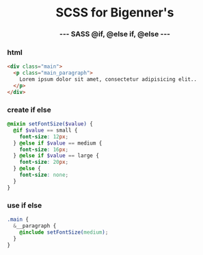 <p align="center">
  <h1 align="center">SCSS for Bigenner's</h1>
  <h3 align="center">--- SASS @if, @else if, @else ---</h3>

### html

```html
<div class="main">
  <p class="main_paragraph">
    Lorem ipsum dolor sit amet, consectetur adipisicing elit..
  </p>
</div>
```

### create if else

```scss
@mixin setFontSize($value) {
  @if $value == small {
    font-size: 12px;
  } @else if $value == medium {
    font-size: 16px;
  } @else if $value == large {
    font-size: 20px;
  } @else {
    font-size: none;
  }
}
```

### use if else

```scss
.main {
  &__paragraph {
    @include setFontSize(medium);
  }
}
```

